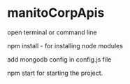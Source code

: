 # manitoCorpApis

open terminal or command line

npm install  -   for installing node modules

add mongodb config in config.js file

npm start for starting the project.
